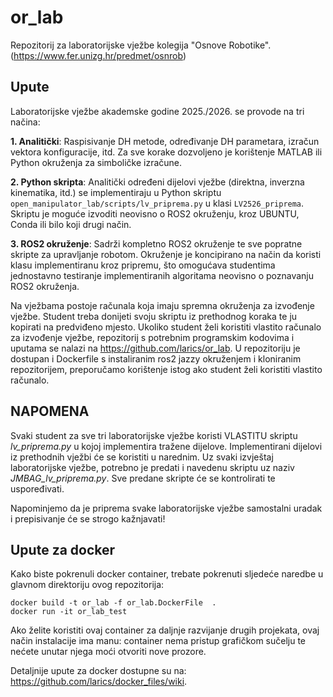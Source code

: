 # or_lab
Repozitorij za laboratorijske vježbe kolegija "Osnove Robotike". (https://www.fer.unizg.hr/predmet/osnrob)

## Upute
Laboratorijske vježbe akademske godine 2025./2026. se provode na tri načina:

**1. Analitički**: Raspisivanje DH metode, određivanje DH parametara, izračun vektora konfiguracije, itd.
Za sve korake dozvoljeno je korištenje MATLAB ili Python okruženja za simboličke izračune.

**2. Python skripta**: Analitički određeni dijelovi vježbe (direktna, inverzna kinematika, itd.) se
implementiraju u Python skriptu `open_manipulator_lab/scripts/lv_priprema.py` u klasi `LV2526_priprema`.
Skriptu je moguće izvoditi neovisno o ROS2 okruženju, kroz UBUNTU, Conda ili bilo koji drugi način.

**3. ROS2 okruženje**: Sadrži kompletno ROS2 okruženje te sve popratne skripte za upravljanje robotom.
Okruženje je koncipirano na način da koristi klasu implementiranu kroz pripremu,
što omogućava studentima jednostavno testiranje implementiranih algoritama neovisno o poznavanju ROS2 okruženja.

Na vježbama postoje računala koja imaju spremna okruženja za izvođenje vježbe.
Student treba donijeti svoju skriptu iz prethodnog koraka te ju kopirati na predviđeno mjesto.
Ukoliko student želi koristiti vlastito računalo za izvođenje vježbe, repozitorij s potrebnim
programskim kodovima i uputama se nalazi na https://github.com/larics/or_lab.
U repozitoriju je dostupan i Dockerfile s instaliranim ros2 jazzy okruženjem i kloniranim repozitorijem,
preporučamo korištenje istog ako student želi koristiti vlastito računalo.

## NAPOMENA
Svaki student za sve tri laboratorijske vježbe koristi VLASTITU skriptu *lv_priprema.py* u kojoj implementira tražene dijelove.
Implementirani dijelovi iz prethodnih vježbi će se koristiti u narednim.
Uz svaki izvještaj laboratorijske vježbe, potrebno je predati i navedenu skriptu uz naziv *JMBAG_lv_priprema.py*.
Sve predane skripte će se kontrolirati te uspoređivati.

Napominjemo da je priprema svake laboratorijske vježbe samostalni uradak i prepisivanje će se strogo kažnjavati!

## Upute za docker
Kako biste pokrenuli docker container, trebate pokrenuti sljedeće naredbe u glavnom direktoriju ovog repozitorija:
```
docker build -t or_lab -f or_lab.DockerFile  .
docker run -it or_lab_test
```
Ako želite koristiti ovaj container za daljnje razvijanje drugih projekata, ovaj način instalacije ima manu:
container nema pristup grafičkom sučelju te nećete unutar njega moći otvoriti nove prozore.

Detaljnije upute za docker dostupne su na: https://github.com/larics/docker_files/wiki.
